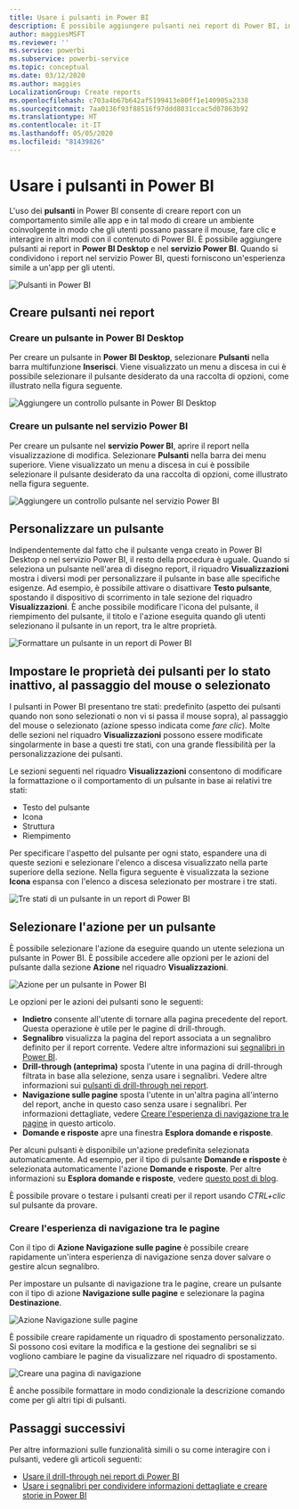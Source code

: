 ```yaml
---
title: Usare i pulsanti in Power BI
description: È possibile aggiungere pulsanti nei report di Power BI, in modo che il comportamento dei report sia simile a quello delle app per un maggiore coinvolgimento degli utenti.
author: maggiesMSFT
ms.reviewer: ''
ms.service: powerbi
ms.subservice: powerbi-service
ms.topic: conceptual
ms.date: 03/12/2020
ms.author: maggies
LocalizationGroup: Create reports
ms.openlocfilehash: c703a4b67b642af5199413e80ff1e140905a2338
ms.sourcegitcommit: 7aa0136f93f88516f97ddd8031ccac5d07863b92
ms.translationtype: HT
ms.contentlocale: it-IT
ms.lasthandoff: 05/05/2020
ms.locfileid: "81439826"
---
```

# <a name="use-buttons-in-power-bi"></a>Usare i pulsanti in Power BI
L'uso dei **pulsanti** in Power BI consente di creare report con un comportamento simile alle app e in tal modo di creare un ambiente coinvolgente in modo che gli utenti possano passare il mouse, fare clic e interagire in altri modi con il contenuto di Power BI. È possibile aggiungere pulsanti ai report in **Power BI Desktop** e nel **servizio Power BI**. Quando si condividono i report nel servizio Power BI, questi forniscono un'esperienza simile a un'app per gli utenti.

![Pulsanti in Power BI](media/desktop-buttons/power-bi-buttons.png)

## <a name="create-buttons-in-reports"></a>Creare pulsanti nei report

### <a name="create-a-button-in-power-bi-desktop"></a>Creare un pulsante in Power BI Desktop

Per creare un pulsante in **Power BI Desktop**, selezionare **Pulsanti** nella barra multifunzione **Inserisci**. Viene visualizzato un menu a discesa in cui è possibile selezionare il pulsante desiderato da una raccolta di opzioni, come illustrato nella figura seguente. 

![Aggiungere un controllo pulsante in Power BI Desktop](media/desktop-buttons/power-bi-button-dropdown.png)

### <a name="create-a-button-in-the-power-bi-service"></a>Creare un pulsante nel servizio Power BI

Per creare un pulsante nel **servizio Power BI**, aprire il report nella visualizzazione di modifica. Selezionare **Pulsanti** nella barra dei menu superiore. Viene visualizzato un menu a discesa in cui è possibile selezionare il pulsante desiderato da una raccolta di opzioni, come illustrato nella figura seguente. 

![Aggiungere un controllo pulsante nel servizio Power BI](media/desktop-buttons/power-bi-button-service-dropdown.png)

## <a name="customize-a-button"></a>Personalizzare un pulsante

Indipendentemente dal fatto che il pulsante venga creato in Power BI Desktop o nel servizio Power BI, il resto della procedura è uguale. Quando si seleziona un pulsante nell'area di disegno report, il riquadro **Visualizzazioni** mostra i diversi modi per personalizzare il pulsante in base alle specifiche esigenze. Ad esempio, è possibile attivare o disattivare **Testo pulsante**, spostando il dispositivo di scorrimento in tale sezione del riquadro **Visualizzazioni**. È anche possibile modificare l'icona del pulsante, il riempimento del pulsante, il titolo e l'azione eseguita quando gli utenti selezionano il pulsante in un report, tra le altre proprietà.

![Formattare un pulsante in un report di Power BI](media/desktop-buttons/power-bi-button-properties.png)

## <a name="set-button-properties-when-idle-hovered-over-or-selected"></a>Impostare le proprietà dei pulsanti per lo stato inattivo, al passaggio del mouse o selezionato

I pulsanti in Power BI presentano tre stati: predefinito (aspetto dei pulsanti quando non sono selezionati o non vi si passa il mouse sopra), al passaggio del mouse o selezionato (azione spesso indicata come *fare clic*). Molte delle sezioni nel riquadro **Visualizzazioni** possono essere modificate singolarmente in base a questi tre stati, con una grande flessibilità per la personalizzazione dei pulsanti.

Le sezioni seguenti nel riquadro **Visualizzazioni** consentono di modificare la formattazione o il comportamento di un pulsante in base ai relativi tre stati:

* Testo del pulsante
* Icona
* Struttura
* Riempimento

Per specificare l'aspetto del pulsante per ogni stato, espandere una di queste sezioni e selezionare l'elenco a discesa visualizzato nella parte superiore della sezione. Nella figura seguente è visualizzata la sezione **Icona** espansa con l'elenco a discesa selezionato per mostrare i tre stati.

![Tre stati di un pulsante in un report di Power BI](media/desktop-buttons/power-bi-button-format.png)


## <a name="select-the-action-for-a-button"></a>Selezionare l'azione per un pulsante

È possibile selezionare l'azione da eseguire quando un utente seleziona un pulsante in Power BI. È possibile accedere alle opzioni per le azioni del pulsante dalla sezione **Azione** nel riquadro **Visualizzazioni**.

![Azione per un pulsante in Power BI](media/desktop-buttons/power-bi-button-action.png)

Le opzioni per le azioni dei pulsanti sono le seguenti:

- **Indietro** consente all'utente di tornare alla pagina precedente del report. Questa operazione è utile per le pagine di drill-through.
- **Segnalibro** visualizza la pagina del report associata a un segnalibro definito per il report corrente. Vedere altre informazioni sui [segnalibri in Power BI](desktop-bookmarks.md). 
- **Drill-through (anteprima)** sposta l'utente in una pagina di drill-through filtrata in base alla selezione, senza usare i segnalibri. Vedere altre informazioni sui [pulsanti di drill-through nei report](desktop-drill-through-buttons.md).
- **Navigazione sulle pagine** sposta l'utente in un'altra pagina all'interno del report, anche in questo caso senza usare i segnalibri. Per informazioni dettagliate, vedere [Creare l'esperienza di navigazione tra le pagine](#create-page-navigation) in questo articolo.
- **Domande e risposte** apre una finestra **Esplora domande e risposte**. 

Per alcuni pulsanti è disponibile un'azione predefinita selezionata automaticamente. Ad esempio, per il tipo di pulsante **Domande e risposte** è selezionata automaticamente l'azione **Domande e risposte**. Per altre informazioni su **Esplora domande e risposte**, vedere [questo post di blog](https://powerbi.microsoft.com/blog/power-bi-desktop-april-2018-feature-summary/#Q&AExplorer).

È possibile provare o testare i pulsanti creati per il report usando *CTRL+clic* sul pulsante da provare. 

### <a name="create-page-navigation"></a>Creare l'esperienza di navigazione tra le pagine

Con il tipo di **Azione** **Navigazione sulle pagine** è possibile creare rapidamente un'intera esperienza di navigazione senza dover salvare o gestire alcun segnalibro.

Per impostare un pulsante di navigazione tra le pagine, creare un pulsante con il tipo di azione **Navigazione sulle pagine** e selezionare la pagina **Destinazione**.

![Azione Navigazione sulle pagine](media/desktop-buttons/power-bi-page-navigation.png)

È possibile creare rapidamente un riquadro di spostamento personalizzato. Si possono così evitare la modifica e la gestione dei segnalibri se si vogliono cambiare le pagine da visualizzare nel riquadro di spostamento.

![Creare una pagina di navigazione](media/desktop-buttons/power-bi-build-navigation-pane.png)

È anche possibile formattare in modo condizionale la descrizione comando come per gli altri tipi di pulsanti.

## <a name="next-steps"></a>Passaggi successivi
Per altre informazioni sulle funzionalità simili o su come interagire con i pulsanti, vedere gli articoli seguenti:

* [Usare il drill-through nei report di Power BI](desktop-drillthrough.md)
* [Usare i segnalibri per condividere informazioni dettagliate e creare storie in Power BI](desktop-bookmarks.md)


